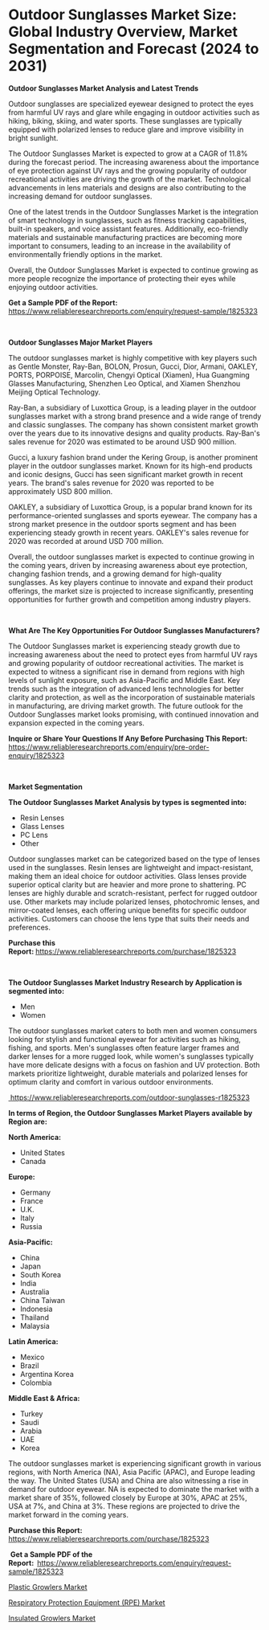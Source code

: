 <p><h1>Outdoor Sunglasses Market Size: Global Industry Overview, Market Segmentation and Forecast (2024 to 2031)</h1></p><p><strong>Outdoor Sunglasses Market Analysis and Latest Trends</strong></p>
<p><p>Outdoor sunglasses are specialized eyewear designed to protect the eyes from harmful UV rays and glare while engaging in outdoor activities such as hiking, biking, skiing, and water sports. These sunglasses are typically equipped with polarized lenses to reduce glare and improve visibility in bright sunlight.</p><p>The Outdoor Sunglasses Market is expected to grow at a CAGR of 11.8% during the forecast period. The increasing awareness about the importance of eye protection against UV rays and the growing popularity of outdoor recreational activities are driving the growth of the market. Technological advancements in lens materials and designs are also contributing to the increasing demand for outdoor sunglasses.</p><p>One of the latest trends in the Outdoor Sunglasses Market is the integration of smart technology in sunglasses, such as fitness tracking capabilities, built-in speakers, and voice assistant features. Additionally, eco-friendly materials and sustainable manufacturing practices are becoming more important to consumers, leading to an increase in the availability of environmentally friendly options in the market.</p><p>Overall, the Outdoor Sunglasses Market is expected to continue growing as more people recognize the importance of protecting their eyes while enjoying outdoor activities.</p></p>
<p><strong>Get a Sample PDF of the Report:&nbsp;</strong> <a href="https://www.reliableresearchreports.com/enquiry/request-sample/1825323">https://www.reliableresearchreports.com/enquiry/request-sample/1825323</a></p>
<p>&nbsp;</p>
<p><strong>Outdoor Sunglasses Major Market Players</strong></p>
<p><p>The outdoor sunglasses market is highly competitive with key players such as Gentle Monster, Ray-Ban, BOLON, Prosun, Gucci, Dior, Armani, OAKLEY, PORTS, PORPOISE, Marcolin, Chengyi Optical (Xiamen), Hua Guangming Glasses Manufacturing, Shenzhen Leo Optical, and Xiamen Shenzhou Meijing Optical Technology.</p><p>Ray-Ban, a subsidiary of Luxottica Group, is a leading player in the outdoor sunglasses market with a strong brand presence and a wide range of trendy and classic sunglasses. The company has shown consistent market growth over the years due to its innovative designs and quality products. Ray-Ban's sales revenue for 2020 was estimated to be around USD 900 million.</p><p>Gucci, a luxury fashion brand under the Kering Group, is another prominent player in the outdoor sunglasses market. Known for its high-end products and iconic designs, Gucci has seen significant market growth in recent years. The brand's sales revenue for 2020 was reported to be approximately USD 800 million.</p><p>OAKLEY, a subsidiary of Luxottica Group, is a popular brand known for its performance-oriented sunglasses and sports eyewear. The company has a strong market presence in the outdoor sports segment and has been experiencing steady growth in recent years. OAKLEY's sales revenue for 2020 was recorded at around USD 700 million.</p><p>Overall, the outdoor sunglasses market is expected to continue growing in the coming years, driven by increasing awareness about eye protection, changing fashion trends, and a growing demand for high-quality sunglasses. As key players continue to innovate and expand their product offerings, the market size is projected to increase significantly, presenting opportunities for further growth and competition among industry players.</p></p>
<p>&nbsp;</p>
<p><strong>What Are The Key Opportunities For Outdoor Sunglasses Manufacturers?</strong></p>
<p><p>The Outdoor Sunglasses market is experiencing steady growth due to increasing awareness about the need to protect eyes from harmful UV rays and growing popularity of outdoor recreational activities. The market is expected to witness a significant rise in demand from regions with high levels of sunlight exposure, such as Asia-Pacific and Middle East. Key trends such as the integration of advanced lens technologies for better clarity and protection, as well as the incorporation of sustainable materials in manufacturing, are driving market growth. The future outlook for the Outdoor Sunglasses market looks promising, with continued innovation and expansion expected in the coming years.</p></p>
<p><strong>Inquire or Share Your Questions If Any Before Purchasing This Report:</strong> <a href="https://www.reliableresearchreports.com/enquiry/pre-order-enquiry/1825323">https://www.reliableresearchreports.com/enquiry/pre-order-enquiry/1825323</a></p>
<p>&nbsp;</p>
<p><strong>Market Segmentation</strong></p>
<p><strong>The Outdoor Sunglasses Market Analysis by types is segmented into:</strong></p>
<p><ul><li>Resin Lenses</li><li>Glass Lenses</li><li>PC Lens</li><li>Other</li></ul></p>
<p><p>Outdoor sunglasses market can be categorized based on the type of lenses used in the sunglasses. Resin lenses are lightweight and impact-resistant, making them an ideal choice for outdoor activities. Glass lenses provide superior optical clarity but are heavier and more prone to shattering. PC lenses are highly durable and scratch-resistant, perfect for rugged outdoor use. Other markets may include polarized lenses, photochromic lenses, and mirror-coated lenses, each offering unique benefits for specific outdoor activities. Customers can choose the lens type that suits their needs and preferences.</p></p>
<p><strong>Purchase this Report:&nbsp;</strong><a href="https://www.reliableresearchreports.com/purchase/1825323">https://www.reliableresearchreports.com/purchase/1825323</a></p>
<p>&nbsp;</p>
<p><strong>The Outdoor Sunglasses Market Industry Research by Application is segmented into:</strong></p>
<p><ul><li>Men</li><li>Women</li></ul></p>
<p><p>The outdoor sunglasses market caters to both men and women consumers looking for stylish and functional eyewear for activities such as hiking, fishing, and sports. Men's sunglasses often feature larger frames and darker lenses for a more rugged look, while women's sunglasses typically have more delicate designs with a focus on fashion and UV protection. Both markets prioritize lightweight, durable materials and polarized lenses for optimum clarity and comfort in various outdoor environments.</p></p>
<p><a href="https://www.reliableresearchreports.com/outdoor-sunglasses-r1825323">&nbsp;https://www.reliableresearchreports.com/outdoor-sunglasses-r1825323</a></p>
<p><strong>In terms of Region, the Outdoor Sunglasses Market Players available by Region are:</strong></p>
<p>
    <p> <strong> North America: </strong>
        <ul>
            <li>United States</li>
            <li>Canada</li>
        </ul>
        </p> 
    <p> <strong> Europe: </strong>
        <ul>
            <li>Germany</li>
            <li>France</li>
            <li>U.K.</li>
            <li>Italy</li>
            <li>Russia</li>
        </ul>
        </p> 
    <p> <strong> Asia-Pacific: </strong>
        <ul>
            <li>China</li>
            <li>Japan</li>
            <li>South Korea</li>
            <li>India</li>
            <li>Australia</li>
            <li>China Taiwan</li>
            <li>Indonesia</li>
            <li>Thailand</li>
            <li>Malaysia</li>
        </ul>
        </p> 
    <p> <strong> Latin America: </strong>
        <ul>
            <li>Mexico</li>
            <li>Brazil</li>
            <li>Argentina Korea</li>
            <li>Colombia</li>
        </ul>
        </p> 
    <p> <strong> Middle East & Africa: </strong>
        <ul>
            <li>Turkey</li>
            <li>Saudi</li>
            <li>Arabia</li>
            <li>UAE</li>
            <li>Korea</li>
        </ul>
    </p>
    </p>
<p><p>The outdoor sunglasses market is experiencing significant growth in various regions, with North America (NA), Asia Pacific (APAC), and Europe leading the way. The United States (USA) and China are also witnessing a rise in demand for outdoor eyewear. NA is expected to dominate the market with a market share of 35%, followed closely by Europe at 30%, APAC at 25%, USA at 7%, and China at 3%. These regions are projected to drive the market forward in the coming years.</p></p>
<p><strong>Purchase this Report: </strong><a href="https://www.reliableresearchreports.com/purchase/1825323">https://www.reliableresearchreports.com/purchase/1825323</a></p>
<p>&nbsp;<strong>Get a Sample PDF of the Report:&nbsp;&nbsp;</strong><a href="https://www.reliableresearchreports.com/enquiry/request-sample/1825323">https://www.reliableresearchreports.com/enquiry/request-sample/1825323</a></p>
<p><strong></strong></p>
<p><p><a href="https://github.com/faisalayoob601/Market-Research-Report-List-1/blob/main/plastic-growlers-market.md">Plastic Growlers Market</a></p><p><a href="https://view.publitas.com/reportprime-1/insights-into-respiratory-protection-equipment-rpe-market-share-and-competitive-landscape-for-period-from-2024-to-2031/">Respiratory Protection Equipment (RPE) Market</a></p><p><a href="https://github.com/santosh758595/Market-Research-Report-List-5/blob/main/insulated-growlers-market.md">Insulated Growlers Market</a></p></p>